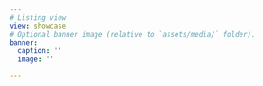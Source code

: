 ```yaml
---
# Listing view
view: showcase
# Optional banner image (relative to `assets/media/` folder).
banner:
  caption: ''
  image: ''
  
---
```

